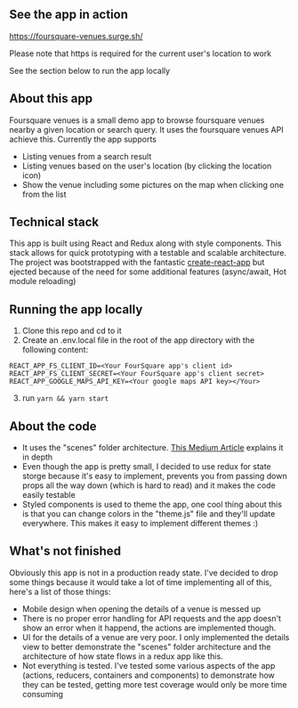 ## See the app in action
https://foursquare-venues.surge.sh/

Please note that https is required for the current user's location to work

See the section below to run the app locally

## About this app
Foursquare venues is a small demo app to browse foursquare venues nearby a given location or search query.
It uses the foursquare venues API achieve this. Currently the app supports

- Listing venues from a search result
- Listing venues based on the user's location (by clicking the location icon)
- Show the venue including some pictures on the map when clicking one from the list

## Technical stack
This app is built using React and Redux along with style components. This stack allows for quick prototyping with a testable and scalable architecture. The project was bootstrapped with the fantastic [create-react-app](https://github.com/facebookincubator/create-react-app) but ejected because of the need for some additional features (async/await, Hot module reloading)

## Running the app locally
1. Clone this repo and cd to it
2. Create an .env.local file in the root of the app directory with the following content:
```
REACT_APP_FS_CLIENT_ID=<Your FourSquare app's client id>
REACT_APP_FS_CLIENT_SECRET=<Your FourSquare app's client secret>
REACT_APP_GOOGLE_MAPS_API_KEY=<Your google maps API key></Your>
```
3. run `yarn && yarn start`

## About the code
- It uses the "scenes" folder architecture. [This Medium Article](https://medium.com/@alexmngn/how-to-better-organize-your-react-applications-2fd3ea1920f1) explains it in depth
- Even though the app is pretty small, I decided to use redux for state storge because it's easy to implement, prevents you from passing down props all the way down (which is hard to read) and it makes the code easily testable
- Styled components is used to theme the app, one cool thing about this is that you can change colors in the "theme.js" file and they'll update everywhere. This makes it easy to implement different themes :)

## What's not finished
Obviously this app is not in a production ready state. I've decided to drop some things because it would take a lot of time implementing all of this, here's a list of those things:

- Mobile design when opening the details of a venue is messed up
- There is no proper error handling for API requests and the app doesn't show an error when it happend, the actions are implemented though.
- UI for the details of a venue are very poor. I only implemented the details view to better demonstrate the "scenes" folder architecture and the architecture of how state flows in a redux app like this.
- Not everything is tested. I've tested some various aspects of the app (actions, reducers, containers and components) to demonstrate how they can be tested, getting more test coverage would only be more time consuming

